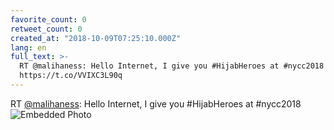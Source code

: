 ```yaml
---
favorite_count: 0
retweet_count: 0
created_at: "2018-10-09T07:25:10.000Z"
lang: en
full_text: >-
  RT @malihaness: Hello Internet, I give you #HijabHeroes at #nycc2018
  https://t.co/VVIXC3L90q
---
```


RT [@malihaness](https://twitter.com/malihaness): Hello Internet, I give you
#HijabHeroes at #nycc2018
![Embedded Photo](https://twitter-media-coderbyheart.s3.eu-north-1.amazonaws.com/1049561391521259520-Do4kIhfUUAAr2eo.jpg)
